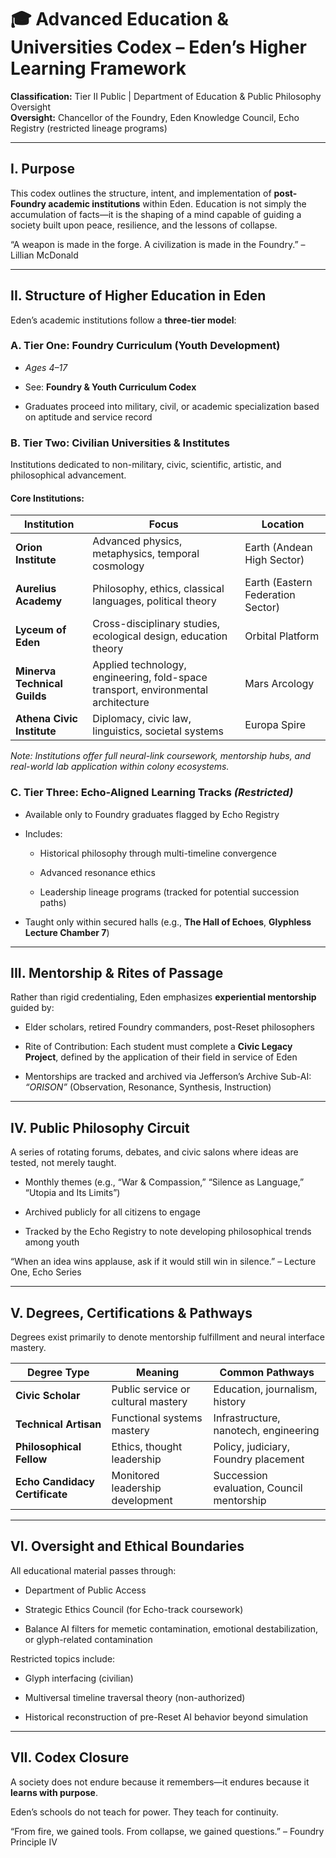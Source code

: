 # **🎓 Advanced Education & Universities Codex – Eden’s Higher Learning Framework**

**Classification:** Tier II Public | Department of Education & Public Philosophy Oversight  
 **Oversight:** Chancellor of the Foundry, Eden Knowledge Council, Echo Registry (restricted lineage programs)

---

## **I. Purpose**

This codex outlines the structure, intent, and implementation of **post-Foundry academic institutions** within Eden. Education is not simply the accumulation of facts—it is the shaping of a mind capable of guiding a society built upon peace, resilience, and the lessons of collapse.

“A weapon is made in the forge. A civilization is made in the Foundry.” – Lillian McDonald

---

## **II. Structure of Higher Education in Eden**

Eden’s academic institutions follow a **three-tier model**:

### **A. Tier One: Foundry Curriculum (Youth Development)**

* *Ages 4–17*

* See: **Foundry & Youth Curriculum Codex**

* Graduates proceed into military, civil, or academic specialization based on aptitude and service record

### **B. Tier Two: Civilian Universities & Institutes**

Institutions dedicated to non-military, civic, scientific, artistic, and philosophical advancement.

#### **Core Institutions:**

| Institution | Focus | Location |
| ----- | ----- | ----- |
| **Orion Institute** | Advanced physics, metaphysics, temporal cosmology | Earth (Andean High Sector) |
| **Aurelius Academy** | Philosophy, ethics, classical languages, political theory | Earth (Eastern Federation Sector) |
| **Lyceum of Eden** | Cross-disciplinary studies, ecological design, education theory | Orbital Platform |
| **Minerva Technical Guilds** | Applied technology, engineering, fold-space transport, environmental architecture | Mars Arcology |
| **Athena Civic Institute** | Diplomacy, civic law, linguistics, societal systems | Europa Spire |

*Note: Institutions offer full neural-link coursework, mentorship hubs, and real-world lab application within colony ecosystems.*

### **C. Tier Three: Echo-Aligned Learning Tracks *(Restricted)***

* Available only to Foundry graduates flagged by Echo Registry

* Includes:

  * Historical philosophy through multi-timeline convergence

  * Advanced resonance ethics

  * Leadership lineage programs (tracked for potential succession paths)

* Taught only within secured halls (e.g., **The Hall of Echoes**, **Glyphless Lecture Chamber 7**)

---

## **III. Mentorship & Rites of Passage**

Rather than rigid credentialing, Eden emphasizes **experiential mentorship** guided by:

* Elder scholars, retired Foundry commanders, post-Reset philosophers

* Rite of Contribution: Each student must complete a **Civic Legacy Project**, defined by the application of their field in service of Eden

* Mentorships are tracked and archived via Jefferson’s Archive Sub-AI: *“ORISON”* (Observation, Resonance, Synthesis, Instruction)

---

## **IV. Public Philosophy Circuit**

A series of rotating forums, debates, and civic salons where ideas are tested, not merely taught.

* Monthly themes (e.g., “War & Compassion,” “Silence as Language,” “Utopia and Its Limits”)

* Archived publicly for all citizens to engage

* Tracked by the Echo Registry to note developing philosophical trends among youth

“When an idea wins applause, ask if it would still win in silence.” – Lecture One, Echo Series

---

## **V. Degrees, Certifications & Pathways**

Degrees exist primarily to denote mentorship fulfillment and neural interface mastery.

| Degree Type | Meaning | Common Pathways |
| ----- | ----- | ----- |
| **Civic Scholar** | Public service or cultural mastery | Education, journalism, history |
| **Technical Artisan** | Functional systems mastery | Infrastructure, nanotech, engineering |
| **Philosophical Fellow** | Ethics, thought leadership | Policy, judiciary, Foundry placement |
| **Echo Candidacy Certificate** | Monitored leadership development | Succession evaluation, Council mentorship |

---

## **VI. Oversight and Ethical Boundaries**

All educational material passes through:

* Department of Public Access

* Strategic Ethics Council (for Echo-track coursework)

* Balance AI filters for memetic contamination, emotional destabilization, or glyph-related contamination

Restricted topics include:

* Glyph interfacing (civilian)

* Multiversal timeline traversal theory (non-authorized)

* Historical reconstruction of pre-Reset AI behavior beyond simulation

---

## **VII. Codex Closure**

A society does not endure because it remembers—it endures because it **learns with purpose**.

Eden’s schools do not teach for power. They teach for continuity.

“From fire, we gained tools. From collapse, we gained questions.” – Foundry Principle IV

